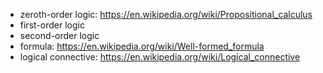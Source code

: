 * zeroth-order logic: https://en.wikipedia.org/wiki/Propositional_calculus
* first-order logic 
* second-order logic
* formula: https://en.wikipedia.org/wiki/Well-formed_formula
* logical connective: https://en.wikipedia.org/wiki/Logical_connective
